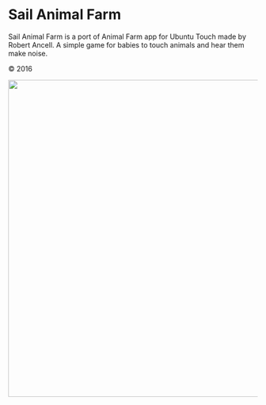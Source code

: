 # Sail Animal Farm
Sail Animal Farm is a port of Animal Farm app for Ubuntu Touch made by Robert Ancell.
A simple game for babies to touch animals and hear them make noise.

© 2016

<img src="https://openrepos.net/sites/default/files/packages/6876/screenshot-20160403174511.jpg" height="640">
